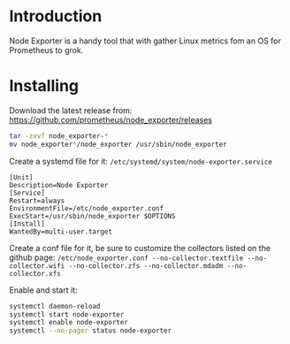 # Introduction
Node Exporter is a handy tool that with gather Linux metrics fom an OS for Prometheus to grok.

# Installing
Download the latest release from:
https://github.com/prometheus/node_exporter/releases

```bash
tar -zxvf node_exporter-*
mv node_exporter*/node_exporter /usr/sbin/node_exporter
```

Create a systemd file for it:
`/etc/systemd/system/node-exporter.service`
```
[Unit]
Description=Node Exporter
[Service]
Restart=always
EnvironmentFile=/etc/node_exporter.conf
ExecStart=/usr/sbin/node_exporter $OPTIONS
[Install]
WantedBy=multi-user.target
```
Create a conf file for it, be sure to customize the collectors listed on the github page:
`/etc/node_exporter.conf
--no-collector.textfile --no-collector.wifi --no-collector.zfs --no-collector.mdadm --no-collector.xfs`

Enable and start it:
```bash
systemctl daemon-reload
systemctl start node-exporter
systemctl enable node-exporter
systemctl --no-pager status node-exporter
```